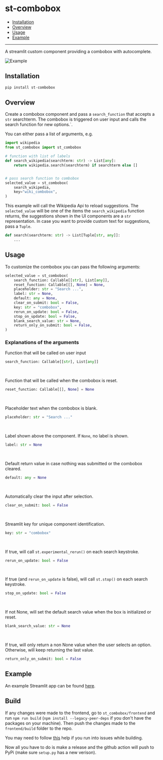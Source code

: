 # st-combobox

- [Installation](#installation)
- [Overview](#overview)
- [Usage](#usage)
- [Example](#example)

---

A streamlit custom component providing a combobox with autocomplete.

![Example](https://raw.githubusercontent.com/hoggatt/st-combobox/main/assets/example.gif)


## Installation

```python
pip install st-combobox
```

## Overview

Create a combobox component and pass a `search_function` that accepts a `str` searchterm. The combobox is triggered on user input and calls the search function for new options.`.

You can either pass a list of arguments, e.g.

```python
import wikipedia
from st_combobox import st_combobox

# function with list of labels
def search_wikipedia(searchterm: str) -> List[any]:
    return wikipedia.search(searchterm) if searchterm else []


# pass search function to combobox
selected_value = st_combobox(
    search_wikipedia,
    key="wiki_combobox",
)
```

This example will call the Wikipedia Api to reload suggestions. The `selected_value` will be one of the items the `search_wikipedia` function returns, the suggestions shown in the UI components are a `str` representation. In case you want to provide custom text for suggestions, pass a `Tuple`.

```python
def search(searchterm: str) -> List[Tuple[str, any]]:
    ...
```

## Usage

To customize the combobox you can pass the following arguments:  

```python
selected_value = st_combobox(
    search_function: Callable[[str], List[any]],
    reset_function: Callable[[], None] = None,
    placeholder: str = "Search ...",
    label: str = None,
    default: any = None,
    clear_on_submit: bool = False,
    key: str = "combobox",
    rerun_on_update: bool = False,
    stop_on_update: bool = False,
    blank_search_value: str = None,
    return_only_on_submit: bool = False,
)
```

### Explanations of the arguments

Function that will be called on user input
```python
search_function: Callable[[str], List[any]]
```
<br/>

Function that will be called when the combobox is reset.
```python
reset_function: Callable[[], None] = None
```
<br/>

Placeholder text when the combobox is blank.
```python
placeholder: str = "Search ..."
```
<br/>

Label shown above the component. If `None`, no label is shown.
```python
label: str = None
```
<br/>

Default return value in case nothing was submitted or the combobox cleared.
```python
default: any = None
```
<br/>

Automatically clear the input after selection.
```python
clear_on_submit: bool = False
```
<br/>

Streamlit key for unique component identification.
```python
key: str = "combobox"
```
<br/>

If true, will call `st.experimental_rerun()` on each search keystroke.
```python
rerun_on_update: bool = False
```
<br/>

If true (and `rerun_on_update` is false), will call `st.stop()` on each search keystroke.
```python
stop_on_update: bool = False
```
<br/>

If not None, will set the default search value when the box is initialized or reset. 
```python
blank_search_value: str = None
```
<br/>

If true, will only return a non None value when the user selects an option. Otherwise, will keep returning the last value.
```python
return_only_on_submit: bool = False
```


## Example

An example Streamlit app can be found [here](./example.py).

## Build

If any changes were made to the frontend, go to `st_combobox/frontend` and run `npm run build` (`npm install --legacy-peer-deps` if you don't have the packages on your machine). Then push the changes made to the `frontend/build` folder to the repo. 

You may need to follow [this](https://stackoverflow.com/questions/69692842/error-message-error0308010cdigital-envelope-routinesunsupported) help if you run into issues while building.

Now all you have to do is make a release and the github action will push to PyPi (make sure `setup.py` has a new verison).